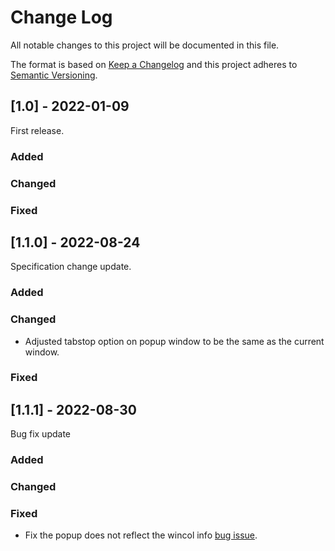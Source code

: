 # Change Log
All notable changes to this project will be documented in this file.
 
The format is based on [Keep a Changelog](http://keepachangelog.com/)
and this project adheres to [Semantic Versioning](http://semver.org/).
 
## [1.0] - 2022-01-09
First release.
 
### Added
 
### Changed
 
### Fixed
 
## [1.1.0] - 2022-08-24
Specification change update.
### Added
 
### Changed
- Adjusted tabstop option on popup window to be the same as the current window.
 
### Fixed
 
## [1.1.1] - 2022-08-30
Bug fix update
### Added
 
### Changed
 
### Fixed
- Fix the popup does not reflect the wincol info [bug issue](https://github.com/yuxki/vim-quickw/issues/3).
